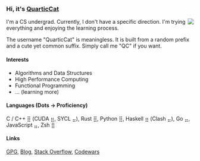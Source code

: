 ### Hi, it's [QuarticCat](https://QuarticCat.github.io/)

<a href="https://github.com/QuarticCat/QuarticCat">
  <img align="right" src="https://github-readme-stats.vercel.app/api?username=QuarticCat&hide_title=true&count_private=true&show_icons=true">
</a>

I'm a CS undergrad. Currently, I don't have a specific direction. I'm trying everything and enjoying the learning process.

The username "QuarticCat" is meaningless. It is built from a random prefix and a cute yet common suffix. Simply call me "QC" if you want.

#### Interests

- Algorithms and Data Structures
- High Performance Computing
- Functional Programming
- ... (learning more)

#### Languages (Dots → Proficiency)

C / C++ ⣿ (CUDA ⣶, SYCL ⣤),
Rust ⣿,
Python ⣿,
Haskell ⣶ (Clash ⣤),
Go ⣤,
JavaScript ⣤,
Zsh ⣿

#### Links

[GPG](https://github.com/QuarticCat.gpg),
[Blog](https://blog.quarticcat.com/),
[Stack Overflow](https://stackoverflow.com/users/14258517/quarticcat),
[Codewars](https://www.codewars.com/users/QuarticCat)
